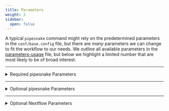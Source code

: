 ```yaml
---
title: Parameters
weight: 3
sidebar:
  open: false
---
```


A typical `pipesnake` command might rely on the predetermined parameters in the `conf/base.config` file, but there are *many* parameters we can change to fit the workflow to our needs. We outline all available parameters in the [parameters-usage](https://github.com/AusARG/pipesnake/blob/main/docs/usage.md) file, but below we highlight a limited number that are most likely to be of broad interest. 

---

<details>
<summary>Required pipesnake Parameters</summary>

## Required pipesnake Parameters

| Required Parameter       | Type |  Description  |
|---------------|:---------------:|---------------------|
| \--input   | string |   Path to comma-separated file containing information about the samples in the experiment.
| \--outdir  | string |   The output directory where the results will be saved. <br/> You <u>must</u> use absolute paths to store on Cloud infrastructure. |
| \--blat_db   | string | Path to a FASTA file of the target loci sequences.|

</details>

---

<details>
<summary>Optional pipesnake Parameters</summary>

## Optional pipesnake Parameters

| Optional Parameter       | Type |  Description  |
|---------------|:---------------:|---------------------|
| \--filter | string | Path to the filter sequences FASTA file. <br/> Only if `--disable_filter false`.|
| \--tree_method  | string | Default is `raxml`.<br /> The supported options are: `iqtree` or `raxml`. <br/> Both methods should offer qualitatively identical results. | 
| \--assembly | string | Default is `SPAdes`.<br /> Supported software options for contig assembly are: `trinity` or `SPAdes`.<br /> SPAdes is generally <u>considerably</u> faster, but results should be comparable. Trinity is retained for consistency with existing phylogenomic projects. |
| \--trim_method  | string | Default is `clipkit`.<br /> Trims initial MAFFT alignments. The supported options are `clipkit`, `trimal`, `gblocks`, or `none`. <br/> For methods other than `none`, there are are a number of additional tuneable parameters (e.g. see [Usage](https://github.com/AusARG/pipesnake/blob/main/docs/usage.md) for more details). |
| \--batching_size  | integer |  Default is `250`.<br /> Number of files to be processed sequentially in batches <br/> to avoid submitting a large number of jobs when using HPCs. | 
| \--trinity_scratch_tmp  | boolean |  Default is `true`.<br /> Trinity generates large number of intermediate files. <br/>This can be an issue for some HPCs that limits the file number for each user.<br/> This option will make trinity writes to the `/tmp` directory on the compute node <br/> then copy the compressed output directory (not the fasta) to the working directory to avoid this issue. |  
|\--phylogeny_make_alignments_minsamp|`integer`|Default is `4` <br/>Minimum number of samples to constitute an alignment <br/> Some phylogeny building methods rely on a minimum number of samples in an alignment. <br/> E.g. to estimate bootstraps for a genetree (IQTREE/RAxML) or include a genetree in an ASTRAL analysis, the minimum number of samples is 4.
|\--make_rgb_kept_tags|`string`|Default is `easy_recip_match,complicated_recip_match` <br/> ***easy_recip_match***: 1-to-1 unique match between contig and targeted locus <br/> ***complicated_recip_match***: 1-to-1 non-unique match, in which one targeted locus matches to multiple contigs <br/> if you'd like a stricter search (fewer, more-reliable matches) use `--make_rgb_kept_tags easy_recip_match` only.|
|\--stage|`string`|Default is `from-start` <br/> ***from-start***: runs pipeline from raw data (fastq.gz) through to end <br/> ***from-prg***: runs pipeline from PRGs through to end <br/> ***end-prg***: ends a run after generating sample specific PRG files <br/> ***end-alignment***: ends a run after generating locus alignment files <br/> ***start-alignment***: runs pipeline from user specified alignment files through to end <br/> For more info about running the pipeline from the start or the middle see [Tutorials I-IV](https://iangbrennan.github.io/pipesnake2/docs/tutorials/)|

<!-- --disable_filter  | boolean | Default is `true`.<br />Disable bbmap filtration process. <br/> When enabled (`--disable_filter false`), the `--filter` parameter is required. <br/> Consider the tradeoff between filtering reads (`--disable_filter false`; slow mapping of reads to reference sequences, faster contig assembly) versus not filtering reads (`--disable_filter true`; no read mapping, slower contig assembly). -->

</details>

---

<details>
<summary>Optional Nextflow Parameters</summary>

## Optional Nextflow Parameters

| Optional Parameter       | Type |  Description  |
|---------------|:---------------:|---------------------|
|-resume|`string`|Will resume an interrupted run by using cached results in the working directory.|
|-c|`string`|Specifies a configuration file for preferred system specifications.|
|-work-dir|`string`|Default is the current directory. <br/> Specifying an alternate working directory can be useful on HPC systems to avoid storage limits on shared drives.|

</details>